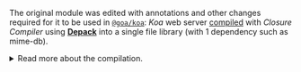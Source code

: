The original module was edited with annotations and other changes required for it to be used in [`@goa/koa`](https://artdecocode.com/goa/): _Koa_ web server [compiled](https://compiler.page) with _Closure Compiler_ using [**Depack**](https://artdecocode.com/depack/) into a single file library (with 1 dependency such as mime-db).

<details><summary>Read more about the compilation.</summary>

All dependencies are specified as dev dependencies because they are flattened into a single JS file by the compiler, unless the special `require(/* depack ok */ 'modulejs')` was called, which will require the package at run-time, for instance this is how mime-db is required by Goa.

The package specifies the following entry points:

- <kbd>[commonjs/main](/compile/index.js)</kbd>: the _require_ entry optimised with compiler. Used for individual consumption of the package's API.
    %TREE compile%
- <kbd>[es6/module](/src/index.js)</kbd>: the source code that can be used in compilation of other packages, e.g., `@goa/goa`.
    %TREE src%

</details>